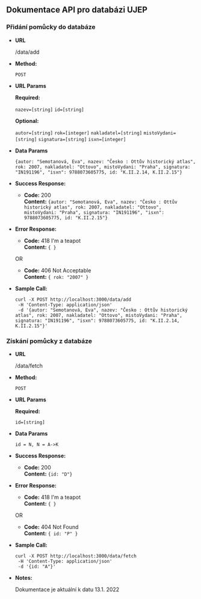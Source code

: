 **Dokumentace API pro databázi UJEP**
----

### Přidání pomůcky do databáze

* **URL**

  /data/add

* **Method:**

  `POST` 
  
*  **URL Params**

   **Required:**
 
   `nazev=[string]` `id=[string]`

   **Optional:**
 
   `autor=[string]` `rok=[integer]` `nakladatel=[string]` `mistoVydani=[string]` `signatura=[string]` `isxn=[integer]`

* **Data Params**

  `{autor: "Semotanová, Eva", nazev: "Česko : Ottův historický atlas", rok: 2007, nakladatel: "Ottovo", mistoVydani: "Praha", signatura: "IN191196", "isxn": 9788073605775, id: "K.II.2.14, K.II.2.15"}`

* **Success Response:**

  * **Code:** 200 <br />
    **Content:** `{autor: "Semotanová, Eva", nazev: "Česko : Ottův historický atlas", rok: 2007, nakladatel: "Ottovo", mistoVydani: "Praha", signatura: "IN191196", "isxn": 9788073605775, id: "K.II.2.15"}`
 
* **Error Response:**

  * **Code:** 418 I'm a teapot <br />
    **Content:** `{ }`

  OR

  * **Code:** 406 Not Acceptable <br />
    **Content:** `{ rok: "2007" }`

* **Sample Call:**

  ```
  curl -X POST http://localhost:3000/data/add
   -H 'Content-Type: application/json'
   -d '{autor: "Semotanová, Eva", nazev: "Česko : Ottův historický atlas", rok: 2007, nakladatel: "Ottovo", mistoVydani: "Praha", signatura: "IN191196", "isxn": 9788073605775, id: "K.II.2.14, K.II.2.15"}'
  ```

### Získání pomůcky z databáze

 * **URL**

    /data/fetch

* **Method:**

  `POST` 
  
*  **URL Params**

   **Required:**
 
   `id=[string]`

* **Data Params**

  `id = N, N = A->K`

* **Success Response:**

  * **Code:** 200 <br />
    **Content:** `{id: "D"}`
 
* **Error Response:**

  * **Code:** 418 I'm a teapot <br />
    **Content:** `{ }`

  OR

  * **Code:** 404 Not Found <br />
    **Content:** `{ id: "P" }`

* **Sample Call:**

  ```
  curl -X POST http://localhost:3000/data/fetch
   -H 'Content-Type: application/json'
   -d '{id: "A"}'
  ```
  
* **Notes:**

  Dokumentace je aktuální k datu 13.1. 2022
  
 
